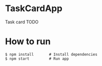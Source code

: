 # TaskCardApp

Task card TODO

# How to run
```
$ npm install       # Install dependencies
$ npm start         # Run app
```